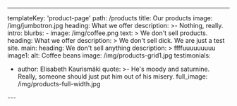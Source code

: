 ---
templateKey: 'product-page'
path: /products
title: Our products
image: /img/jumbotron.jpg
heading: What we offer
description: >-
  Nothing, really.
intro:
  blurbs:
    - image: /img/coffee.png
      text: >
        We don't sell products.
  heading: What we offer
  description: >
    We don't sell dick. We are just a test site.
main:
  heading: We don't sell anything
  description: >
    ffffuuuuuuuuu
  image1:
    alt: Coffee beans
    image: /img/products-grid1.jpg
testimonials:
  - author: Elisabeth Kaurismäki
    quote: >-
      He's moody and saturnine. Really, someone should just put him out of his misery.
full_image: /img/products-full-width.jpg
<!-- pricing:
  heading: Monthly subscriptions
  description: >-
    We make it easy to make great coffee a part of your life. Choose one of our
    monthly subscription plans to receive great coffee at your doorstep each
    month. Contact us about more details and payment info.
  plans:
    - description: Perfect for the drinker who likes to enjoy 1-2 cups per day.
      items:
        - 3 lbs of coffee per month
        - Green or roasted beans"
        - One or two varieties of beans"
      plan: Small
      price: '50'
    - description: 'Great for avid drinkers, java-loving couples and bigger crowds'
      items:
        - 6 lbs of coffee per month
        - Green or roasted beans
        - Up to 4 different varieties of beans
      plan: Big
      price: '80'
    - description: Want a few tiny batches from different varieties? Try our custom plan
      items:
        - Whatever you need
        - Green or roasted beans
        - Unlimited varieties
      plan: Custom
      price: '??'
 -->---
